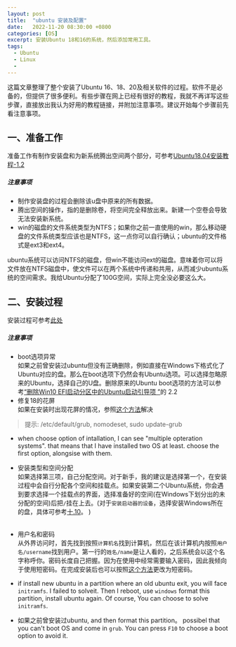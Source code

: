 ```yaml
---
layout: post
title:  "ubuntu 安装及配置"
date:   2022-11-20 08:30:00 +0800
categories: [OS]
excerpt: 安装Ubuntu 18和16的系统，然后添加常用工具。
tags:
  - Ubuntu 
  - Linux
  - 
---
```


这篇文章整理了整个安装了Ubuntu 16、18、20及相关软件的过程。软件不是必备的，但提供了很多便利。有些步骤在网上已经有很好的教程，我就不再详写这些步骤，直接放出我认为好用的教程链接，并附加注意事项。建议开始每个步骤前先看注意事项。

## 一、准备工作
准备工作有制作安装盘和为新系统腾出空间两个部分，可参考[Ubuntu18.04安装教程-1.2](https://blog.csdn.net/baidu_36602427/article/details/86548203)

##### 注意事项<br />
* 制作安装盘的过程会删除该u盘中原来的所有数据。
* 腾出空间的操作，指的是删除卷，将空间完全释放出来。新建一个空卷会导致无法安装新系统。
* win的磁盘的文件系统类型为NTFS；如果你之前一直使用的win，那么移动硬盘的文件系统类型应该也是NTFS，这一点你可以自行确认；ubuntu的文件格式是ext3和ext4。

ubuntu系统可以访问NTFS的磁盘，但win不能访问ext的磁盘。意味着你可以将文件放在NTFS磁盘中，使文件可以在两个系统中传递和共用，从而减少ubuntu系统的空间需求。我给Ubuntu分配了100G空间，实际上完全没必要这么大。

## 二、安装过程
安装过程可参考[此处](https://blog.csdn.net/baidu_36602427/article/details/86548203)


##### 注意事项

* boot选项异常  <br />
  如果之前曾安装过ubuntu但没有正确删除，例如直接在Windows下格式化了Ubuntu对应的盘。那么在boot选项下仍然会有Ubuntu选项。可以选择忽略原来的Ubuntu，选择自己的U盘。删除原来的Ubuntu boot选项的方法可以参考[“删除Win10 EFI启动分区中的Ubuntu启动引导项 ”](https://blog.csdn.net/Spacegene/article/details/86659349)的 2.2
* 修复18的花屏<br />
  如果在安装时出现花屏的情况，参照[这个方法](https://zhuanlan.zhihu.com/p/439088148)解决

>提示: /etc/default/grub, nomodeset, sudo update-grub

* when choose option of intallation, I can see "multiple opteration systems". that means that I have installed two OS at least. choose the first option, alongsise with them.
* 安装类型和空间分配  
  如果选择第三项，自己分配空间。对于新手，我的建议是选择第一个，在安装过程中会自行分配各个空间和挂载点。如果安装第二个Ubuntu系统，你会遇到要求选择一个挂载点的界面，选择准备好的空间(在Windows下划分出的未分配的空间)后把`/`挂在上去。(对于`安装启动器的设备`，选择安装Windows所在的盘，具体可参考[十.10](http://blue-stone-w.top/blog/linux%E5%AD%A6%E4%B9%A0/)。 )<br /><br />
* 用户名和密码  
  从外界访问时，首先找到按照`计算机名`找到计算机，然后在该计算机内按照`用户名/username`找到用户。第一行的`姓名/name`是让人看的，之后系统会以这个名字称呼你。密码长度自己把握。因为在使用中经常需要输入密码，因此我倾向于使用短密码。在完成安装后也可以按照[这个方法](https://blog.csdn.net/garvie/article/details/55113691)更改为短密码。
  
* if install new ubuntu in a partition where an old ubuntu exit, you will face `initramfs`. I failed to solveit. Then I reboot, use `windows` format this partition, install ubuntu again. Of course, You can choose to solve `initramfs`.

* 如果之前曾安装过ubuntu, and then format this partition。 possibel that you can't boot OS and come in `grub`. You can press `F10` to choose a boot option to avoid it. 


